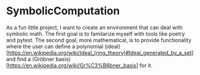 # SymbolicComputation
As a fun little project, I want to create an environment that can deal with symbolic math. The first goal is to familarize myself with tools like poetry and pytest. The second goal, more mathematical, is to provide functionality where the user can define a polynomial (ideal)[https://en.wikipedia.org/wiki/Ideal_(ring_theory)#Ideal_generated_by_a_set] and find a (Gröbner basis)[https://en.wikipedia.org/wiki/Gr%C3%B6bner_basis] for it.